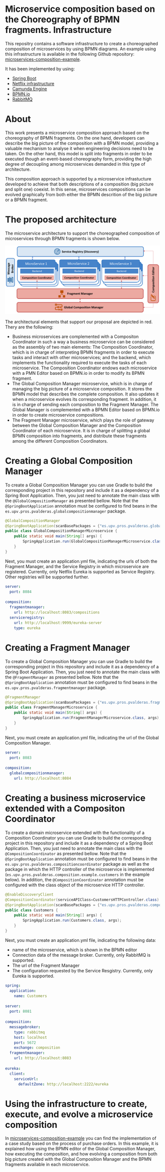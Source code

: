 # Microservice composition based on the Choreography of BPMN fragments. Infrastructure

This repositry contains a software infrastructure to create a choreographed composition of microservices by using BPMN diagrams. 
An example using this infrastructure is available in the following Github repository: [microservices-composition-example](https://github.com/pvalderas/microservices-composition-example).

It has been implemented by using:

* [Spring Boot](https://spring.io/projects/spring-boot)
* [Netflix infrastructure](https://github.com/Netflix)
* [Camunda Engine](https://github.com/camunda/camunda-bpm-spring-boot-starter)
* [BPMN.io](https://github.com/bpmn-io)
* [RabbitMQ](https://www.rabbitmq.com/)

# About

This work presents a microservice composition approach based on the choreography of BPMN fragments. On the one hand, developers can describe the big picture of the composition with a BPMN model, providing a valuable mechanism to analyse it when engineering decisions need to be taken. On the other hand, this model is split into fragments in order to be executed though an event-based choreography form, providing the high degree of decoupling among microservices demanded in this type of architecture. 

This composition approach is supported by a microservice infrastucture developed to achieve that both descriptions of a composition (big picture and split one) coexist. In this sense, microservices compositions can be evolved graphically from both either the BPMN descrition of the big picture or a BPMN fragment.

# The proposed architecture

The microservice architecture to support the choreographed composition of microservices through BPMN fragments is shown below.

![architecture](./architecture.png "Proposed Architecture") 

The architectural elements that support our proposal are depicted in red. Thery are the following:

* Business microservices are complemented with a Compositon Coordinator in such a way a business microservice can be considered as the assembly of two main elements:  The Composition Coordinator, which is in charge of interpreting BPMN fragments in order to execute tasks and interact with other microservices; and the backend, which implements the functionality required to execute the tasks of each microservice. The Composition Coordinator endows each microservice with a PMN Editor based on BPMN.io in order to modify its BPMN fragment.
* The Global Composition Manager microservice, which is in charge of managing the big picture of a microservice composition. It stores the BPMN model that describes the complete composition. It also updates it when a microservice evolves its corresponding fragment. In addition, it is in charge of sending each composition to the Fragment Manager. The Global Manager is complemented with a BPMN Editor based on BPMN.io in order to create microservice compositions.
* The Fragment Manager microservice, which plays the role of gateway between the Global Composition Manager and the Composition Coordinator of each microservice. It is in charge of splitting a global BPMN composition into fragments, and distribute these fragments among the different Composition Coordinators.

# Creating a Global Composition Manager

To create a Global Composition Manager you can use Gradle to build the corresponding project in this repository and include it as a dependency of a Spring Boot Application. Then, you just need to annotate the main class with the ```@GlobalCompositionManager``` as presented bellow. Note that the ```@SpringBootApplication``` annotation must be configured to find beans in the ```es.upv.pros.pvalderas.globalcompositionmanager``` package.

```java
@GlobalCompositionManager
@SpringBootApplication(scanBasePackages = {"es.upv.pros.pvalderas.globalcompositionmanager"})
public class GlobalCompositionManagerMicroservice {
	public static void main(String[] args) {
		SpringApplication.run(GlobalCompositionManagerMicroservice.class, args);
	}
}
```
Next, you must create an application.yml file, indicating the urls of both the Fragment Manager, and the Service Registry in which microservice are registered. Currently, only Netflix Eureka is supported as Service Registry. Other registries will be supported further.

```yml
server:
  port: 8084

composition:
  fragmentmanager:
    url: http://localhost:8083/compositions
  serviceregistry:
    url: http://localhost:9999/eureka-server
    type: eureka
```
 
# Creating a Fragment Manager

To create a Global Composition Manager you can use Gradle to build the corresponding project in this repository and include it as a dependency of a Spring Boot Application. Then, you just need to annotate the main class with the ```@FragmentManager``` as presented bellow. Note that the ```@SpringBootApplication``` annotation must be configured to find beans in the ```es.upv.pros.pvalderas.fragmentmanager``` package.

```java
@FragmentManager
@SpringBootApplication(scanBasePackages = {"es.upv.pros.pvalderas.fragmentmanager"})
public class FragmentManagerMicroservice {
	public static void main(String[] args) {
		SpringApplication.run(FragmentManagerMicroservice.class, args);
	}
}
```
Next, you must create an application.yml file, indicating the url of the Global Composition Manager.

```yml
server:
  port: 8083

composition:
  globalcompositionmanager:
    url: http://localhost:8084
```

# Creating a business microservice extended with a Compositon Coordinator

To create a domain microservice extended with the functionality of a Composition Coordinator you can use Gradle to build the corresponding project in this repository and include it as a dependency of a Spring Boot Application. Then, you just need to annotate the main class with the ```@CompositionCoordinator``` as presented bellow. Note that the ```@SpringBootApplication``` annotation must be configured to find beans in the ```es.upv.pros.pvalderas.compositioncoordinator``` package as well as the package in which the HTTP controller of the microservice is implemented (```es.upv.pros.pvalderas.composition.example.customers``` in the example below). In addition, the ```@CompositionCoordinator``` annotation must be configured with the class object of the microservice HTTP controller.

```java
@EnableDiscoveryClient
@CompositionCoordinator(serviceAPIClass=CustomersHTTPController.class)
@SpringBootApplication(scanBasePackages = {"es.upv.pros.pvalderas.compositioncoordinator","es.upv.pros.pvalderas.composition.example.customers"})
public class Customers {
	public static void main(String[] args) {
		SpringApplication.run(Customers.class, args);
	}	
}
```
Next, you must create an application.yml file, indicating the following data:

* name of the microservice, which is shown in the BPMN editor
* Connection data of the message broker. Currently, only RabbitMQ is supported.
* The url of the Fragment Manager
* The configuration requested by the Service Resgistry. Currently, only Eureka is supported.

```yml
spring:
  application:
    name: Customers
    
server:
  port: 8081
  
composition:
  messagebroker:
    type: rabbitmq
    host: localhost
    port: 5672
    exchange: composition
  fragmentmanager:
    url: http://localhost:8083
    
eureka:
  client:
    serviceUrl:
      defaultZone: http://localhost:2222/eureka
```
# Using the infrastructure to create, execute, and evolve a microservice composition

In [microservices-composition-example](https://github.com/microserviceresearch/microservices-composition-example) you can find the implementation of a case study based on the process of purchase orders. In this example, it is explained how using the BPMN editor of the Global Composition Manager, how executing the composition, and how evolving a composition from both big picture created with the Global Composition Manager and the BPMN fragments available in each microservice.
